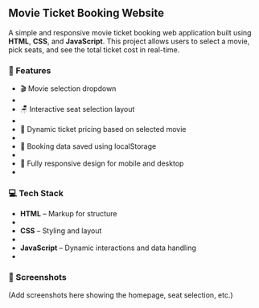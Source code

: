 ## Movie Ticket Booking Website

A simple and responsive movie ticket booking web application built using **HTML**, **CSS**, and **JavaScript**. This project allows users to select a movie, pick seats, and see the total ticket cost in real-time.

### 🔧 Features

*   🎬 Movie selection dropdown
*     
*   🪑 Interactive seat selection layout
*     
*   💸 Dynamic ticket pricing based on selected movie
*     
*   💾 Booking data saved using localStorage
*     
*   📱 Fully responsive design for mobile and desktop
*     

### 💻 Tech Stack

*   **HTML** – Markup for structure
*     
*   **CSS** – Styling and layout
*     
*   **JavaScript** – Dynamic interactions and data handling
*     

### 📸 Screenshots

(Add screenshots here showing the homepage, seat selection, etc.)
